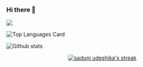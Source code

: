 ### Hi there 👋
![](https://komarev.com/ghpvc/?username=DhanukaDB&color=dc143c)
<!--
**DhanukaDB/DhanukaDB** is a ✨ _special_ ✨ repository because its `README.md` (this file) appears on your GitHub profile.

Here are some ideas to get you started:

- 🔭 I’m currently working on ...
- 🌱 I’m currently learning ...
- 👯 I’m looking to collaborate on ...
- 🤔 I’m looking for help with ...
- 💬 Ask me about ...
- 📫 How to reach me: ...
- 😄 Pronouns: ...
- ⚡ Fun fact: ...
-->
![Top Languages Card](https://github-readme-stats.vercel.app/api/top-langs/?username=DhanukaDB&layout=compact)

![Github stats](https://github-readme-stats.vercel.app/api?username=DhanukaDB&theme=https://camo.githubusercontent.com/f988c71fa45f3fd21b46790737aa72de8dd3258c527f5850c62983b018cb8307/68747470733a2f2f6769746875622d726561646d652d73746174732e76657263656c2e6170702f6170693f757365726e616d653d616e7572616768617a72612673686f775f69636f6e733d7472756526686964653d636f6e74726962732c7072732663616368655f7365636f6e64733d3836343030267468656d653d64656661756c74=true&count_private=true)


<p align="center">
    <a href="https://github.com/saduni-udeshika/github-readme-streak-stats">
        <img title="🔥 Get streak stats for your profile at git.io/streak-stats" alt="saduni udeshika's streak" src="https://github-readme-streak-stats.herokuapp.com/?user=saduni-udeshika&theme=black-ice&hide_border=true&stroke=0000&background=060A0CD0"/>
    </a>
</p>
